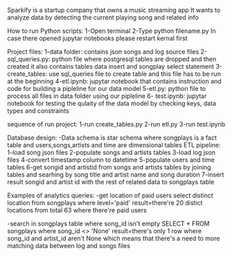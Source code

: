 Sparkify is a startup company that owns a music streaming app 
It wants to analyze data by detecting the current playing song and related info

How to run Python scripts:
1-Open terminal
2-Type python filename.py
In case there opened jupytar notebooks please restart kernal first

Project files:
1-data folder: contains json songs and log source files
2-sql_queries.py: python file where postgresql tables are dropped and then created
it also contains tables data insert and songplay select statement
3-create_tables: use sql_queries file to create table and this file has to be run at the beginning 
4-etl.ipynb: jupytar notebook that contains instruction and code for building a pipleline for our data model
5-etl.py: python file to process all files in data folder using our pipleline
6- test.ipynb: jupytar notebook for testing the qulaity of the data model by checking keys, data types and constraints

sequence of run project:
1-run create_tables.py
2-run etl.py
3-run test.ipynb

Database design:
-Data schema is star schema where songplays is a fact table and users,songs,artists and time are dimensional tables
ETL pipeline:
1-load song json files
2-populate songs and artists tables
3-load log json files
4-convert timestamp column to datetime
5-populate users and time tables
6-get songid and artistid from songs and artists tables by joining tables and searhing by song title and artist name and song duration
7-insert result songid and artist id with the rest of related data to songplays table

Examples of analytics queries:
-get location of paid users
select distinct location from songplays where level='paid'
result=there're 20 distict locations from total 63 where there're paid users

-search in songplays table where song_id isn't empty
SELECT * FROM songplays where song_id <> 'None'
result=there's only 1 row where song_id and artist_id aren't None
which means that there's a need to more matching data between log and songs files